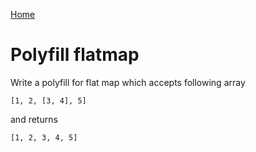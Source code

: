 [Home](../../README.md)

# Polyfill flatmap

Write a polyfill for flat map which accepts following array

`
[1, 2, [3, 4], 5]
`

and returns

`
[1, 2, 3, 4, 5]
`